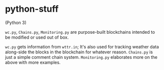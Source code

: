 # python-stuff
(Python 3)

`wc.py`, `Chains.py`, `Monitoring.py` are purpose-built blockchains intended to be modified or used out of box.

`wc.py` gets information from `wttr.in`; It's also used for tracking weather data along-side the blocks in the blockchain for whatever reason.
`Chains.py` is just a simple comment chain system.
`Monitoring.py` elaborates more on the above with more examples.
